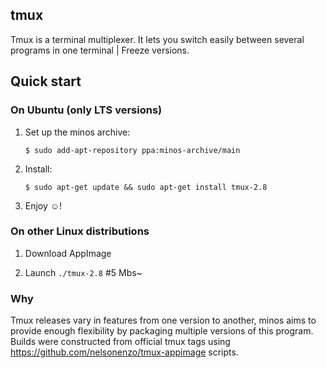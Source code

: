 ## tmux
Tmux is a terminal multiplexer. It lets you switch easily between several programs in one terminal | Freeze versions.

## Quick start

### On Ubuntu (only LTS versions)

1. Set up the minos archive:

   ```
   $ sudo add-apt-repository ppa:minos-archive/main
   ```

2. Install:

   ```
   $ sudo apt-get update && sudo apt-get install tmux-2.8
   ```

3. Enjoy ☺!

### On other Linux distributions

1. Download AppImage

2. Launch `./tmux-2.8` #5 Mbs~

### Why

Tmux releases vary in features from one version to another, minos aims to provide enough flexibility by packaging multiple versions of this program. Builds were constructed from official tmux tags using https://github.com/nelsonenzo/tmux-appimage scripts.
